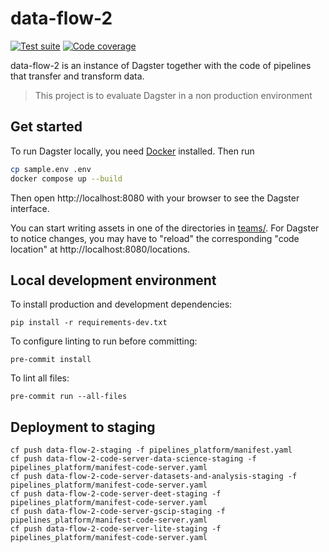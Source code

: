 # data-flow-2

[![Test suite](https://img.shields.io/github/actions/workflow/status/uktrade/data-flow-2/test.yml?label=Test%20suite)](https://github.com/uktrade/data-flow-2/actions/workflows/test.yml) [![Code coverage](https://img.shields.io/codecov/c/github/uktrade/data-flow-2?label=Code%20coverage)](https://app.codecov.io/gh/uktrade/data-flow-2)

data-flow-2 is an instance of Dagster together with the code of pipelines that transfer and transform data.

> This project is to evaluate Dagster in a non production environment


## Get started

To run Dagster locally, you need [Docker](https://www.docker.com/products/docker-desktop/) installed. Then run

```bash
cp sample.env .env
docker compose up --build
```

Then open http://localhost:8080 with your browser to see the Dagster interface.

You can start writing assets in one of the directories in [teams/](./teams/). For Dagster to notice changes, you may have to "reload" the corresponding "code location" at http://localhost:8080/locations.


## Local development environment

To install production and development dependencies:

```shell
pip install -r requirements-dev.txt
```

To configure linting to run before committing:

```shell
pre-commit install
```

To lint all files:

```shell
pre-commit run --all-files
```


## Deployment to staging

```shell
cf push data-flow-2-staging -f pipelines_platform/manifest.yaml
cf push data-flow-2-code-server-data-science-staging -f pipelines_platform/manifest-code-server.yaml
cf push data-flow-2-code-server-datasets-and-analysis-staging -f pipelines_platform/manifest-code-server.yaml
cf push data-flow-2-code-server-deet-staging -f pipelines_platform/manifest-code-server.yaml
cf push data-flow-2-code-server-gscip-staging -f pipelines_platform/manifest-code-server.yaml
cf push data-flow-2-code-server-lite-staging -f pipelines_platform/manifest-code-server.yaml
```

